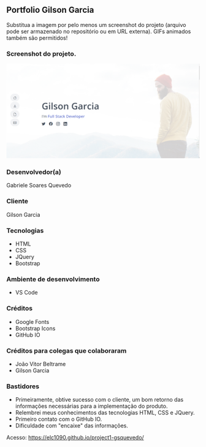 ## Portfolio Gilson Garcia
Substitua a imagem por pelo menos um screenshot do projeto (arquivo pode ser armazenado no repositório ou em URL externa). GIFs animados também são permitidos!

### Screenshot do projeto.
![screenshot](./screen.png)

### Desenvolvedor(a)
Gabriele Soares Quevedo

### Cliente
Gilson Garcia

### Tecnologias
- HTML
- CSS
- JQuery
- Bootstrap

### Ambiente de desenvolvimento
- VS Code

### Créditos
- Google Fonts
- Bootstrap Icons
- GitHub IO

### Créditos para colegas que colaboraram
- João Vitor Beltrame
- Gilson Garcia

### Bastidores
- Primeiramente, obtive sucesso com o cliente, um bom retorno das informações necessárias para a implementação do produto. 
- Relembrei meus conhecimentos das tecnologias HTML, CSS e JQuery.
- Primeiro contato com o GitHub IO.
- Dificuldade com "encaixe" das informações.


Acesso: https://elc1090.github.io/project1-gsquevedo/
